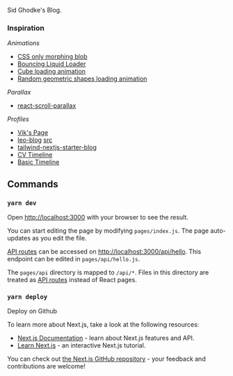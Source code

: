 Sid Ghodke's Blog.
### Inspiration

*Animations*
- [CSS only morphing blob](https://codepen.io/notwaldorf/pen/omXwzw)
- [Bouncing Liquid Loader](https://codepen.io/supah/pen/QyWwNd?editors=1100)
- [Cube loading animation](https://codepen.io/cssinate/pen/vXEwmX)
- [Random geometric shapes loading animation](https://codepen.io/banik/pen/qMyYmd)

*Parallax*
- [react-scroll-parallax](https://jscottsmith.github.io/react-scroll-parallax-examples/examples/parallax-example/)

*Profiles*
- [Vik's Page](https://www.vikbakhru.com/about)
- [leo-blog](https://www.leohuynh.dev/about) [src](https://github.com/hta218/leo-blog)
- [tailwind-nextjs-starter-blog](https://github.com/timlrx/tailwind-nextjs-starter-blog/tree/master/data)
- [CV Timeline](https://tailwindcomponents.com/component/timeline-1)
- [Basic Timeline](https://tailwindcomponents.com/component/timeline-2)

## Commands
### `yarn dev`

Open [http://localhost:3000](http://localhost:3000) with your browser to see the result.

You can start editing the page by modifying `pages/index.js`. The page auto-updates as you edit the file.

[API routes](https://nextjs.org/docs/api-routes/introduction) can be accessed on [http://localhost:3000/api/hello](http://localhost:3000/api/hello). This endpoint can be edited in `pages/api/hello.js`.

The `pages/api` directory is mapped to `/api/*`. Files in this directory are treated as [API routes](https://nextjs.org/docs/api-routes/introduction) instead of React pages.

### `yarn deploy` 

Deploy on Github



To learn more about Next.js, take a look at the following resources:

- [Next.js Documentation](https://nextjs.org/docs) - learn about Next.js features and API.
- [Learn Next.js](https://nextjs.org/learn) - an interactive Next.js tutorial.

You can check out [the Next.js GitHub repository](https://github.com/vercel/next.js/) - your feedback and contributions are welcome!
